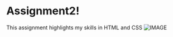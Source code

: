 # Assignment2!
This assignment highlights my skills in HTML and CSS 
![IMAGE](https://user-images.githubusercontent.com/91508647/140658608-d31170dc-f556-4f5b-b4d7-049e065fdd61.JPG)
